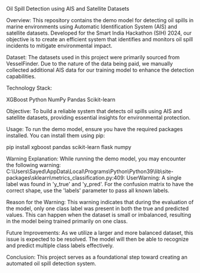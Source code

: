 Oil Spill Detection using AIS and Satellite Datasets

Overview:
This repository contains the demo model for detecting oil spills in marine environments using Automatic Identification System (AIS) and satellite datasets. Developed for the Smart India Hackathon (SIH) 2024, our objective is to create an efficient system that identifies and monitors oil spill incidents to mitigate environmental impact.

Dataset:
The datasets used in this project were primarily sourced from VesselFinder. Due to the nature of the data being paid, we manually collected additional AIS data for our training model to enhance the detection capabilities.

Technology Stack:

XGBoost
Python
NumPy
Pandas
Scikit-learn

Objective: To build a reliable system that detects oil spills using AIS and satellite datasets, providing essential insights for environmental protection.

Usage:
To run the demo model, ensure you have the required packages installed. You can install them using pip:

pip install xgboost pandas scikit-learn flask numpy

Warning Explanation:
While running the demo model, you may encounter the following warning:
C:\Users\Sayed\AppData\Local\Programs\Python\Python39\lib\site-packages\sklearn\metrics\_classification.py:409: UserWarning: A single label was found in 'y_true' and 'y_pred'. For the confusion matrix to have the correct shape, use the 'labels' parameter to pass all known labels.

Reason for the Warning:
This warning indicates that during the evaluation of the model, only one class label was present in both the true and predicted values. This can happen when the dataset is small or imbalanced, resulting in the model being trained primarily on one class.

Future Improvements:
As we utilize a larger and more balanced dataset, this issue is expected to be resolved. The model will then be able to recognize and predict multiple class labels effectively.

Conclusion:
This project serves as a foundational step toward creating an automated oil spill detection system.
